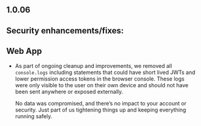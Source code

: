 ## 1.0.06

## Security enhancements/fixes:

## Web App

* As part of ongoing cleanup and improvements, we removed all `console.logs` including statements that could have short lived JWTs and lower permission access tokens in the browser console. These logs were only visible to the user on their own device and should not have been sent anywhere or exposed externally.

  No data was compromised, and there’s no impact to your account or security. Just part of us tightening things up and keeping everything running safely.
